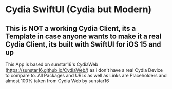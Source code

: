 # Cydia SwiftUI (Cydia but Modern)
## This is NOT a working Cydia Client, its a Template in case anyone wants to make it a real Cydia Client, its built with SwiftUI for iOS 15 and up

This App is based on sunstar16's CydiaWeb (https://sunstar16.github.io/CydiaWeb/) as i don't have a real Cydia Device to compare to. All Packages and URLs as well as Links are Placeholders and almost 100% taken from Cydia Web by sunstar16
